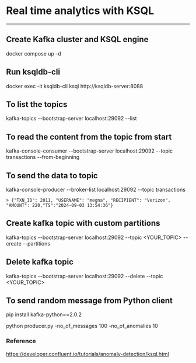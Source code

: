 
# Real time analytics with KSQL
----------------------------------

## Create Kafka cluster and KSQL engine
docker compose up -d

## Run ksqldb-cli
docker exec -it ksqldb-cli ksql http://ksqldb-server:8088

## To list the topics 
kafka-topics --bootstrap-server localhost:29092 --list

## To read the content from the topic from start 
kafka-console-consumer --bootstrap-server localhost:29092 --topic transactions --from-beginning

## To send the data to topic 
kafka-console-producer --broker-list localhost:29092 --topic transactions
```
> {"TXN_ID": 2011, "USERNAME": "megna", "RECIPIENT": "Verizon", "AMOUNT": 220,"TS":"2024-09-03 13:54:36"}
```

## Create kafka topic with custom partitions
kafka-topics --bootstrap-server localhost:29092 --topic <YOUR_TOPIC> --create --partitions <NUMBER>

## Delete kafka topic
kafka-topics --bootstrap-server localhost:29092 --delete --topic <YOUR_TOPIC>

## To send random message from Python client
pip install kafka-python==2.0.2

python producer.py -no_of_messages 100 -no_of_anomalies 10

### Reference
https://developer.confluent.io/tutorials/anomaly-detection/ksql.html
